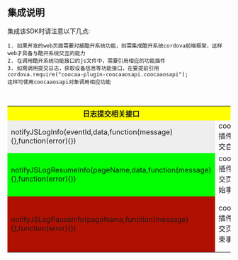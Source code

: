 ## 集成说明

集成该SDK时请注意以下几点:

```
1. 如果开发的web页面需要对接酷开系统功能，则需集成酷开系统cordova前端框架，这样web才具备与酷开系统交互的能力
2. 在调用酷开系统功能接口的js文件中，需要引用相应的功能插件
3. 如需调用提交日志，获取设备信息等功能接口，在要提前引用cordova.require("coocaa-plugin-coocaaosapi.coocaaosapi");
这样可使用coocaaosapi对象调用相应功能

```

<table>
  <tr>
    <th width=40%, bgcolor=yellow >日志提交相关接口</th>
    <th width=30%, bgcolor=yellow>描述</th>
    <th width=30%, bgcolor=yellow>参数</th>
  </tr>
  <tr>
    <td bgcolor=#eeeeee>notifyJSLogInfo(eventId,data,function(message){},function(error){})</td>
    <td>coocaaosapi插件调用，提交自定义事件</td>
    <td>coocaaosapi插件调用，提交自定义事件</td>
  </tr>
  <tr>
    <td bgcolor=#00FF00>notifyJSLogResumeInfo(pageName,data,function(message){},function(error){})</td>
    <td>coocaaosapi插件调用，提交页面曝光开始事件</td>
    <td>pageName:需要统计曝光时长的自定义页面名称，data：字符串类型，如"{'key1':'value1','key2':'value2',...}"</td>
   </tr>
  <tr>
    <td bgcolor=rgb(0,10,0)>notifyJSLogPauseInfo(pageName,function(message){},function(error){})</td>
    <td>coocaaosapi插件调用，提交页面曝光结束事件</td>
    <td>pageName:需要统计曝光时长的自定义页面名称。注意：这里开始事件和结束事件必须成对调用，否则统计不到曝光时长，并且pageName需要保持一致</td>
  </tr>
</table>
